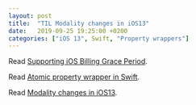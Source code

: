```yaml
---
layout: post
title:  "TIL Modality changes in iOS13"
date:   2019-09-25 19:25:00 +0200
categories: ["iOS 13", Swift, "Property wrappers"]
---
```

Read [Supporting iOS Billing Grace Period](https://www.revenuecat.com/2019/09/13/supporting-ios-billing-grace-period).

Read [Atomic property wrapper in Swift](https://www.onswiftwings.com/posts/atomic-property-wrapper/).

Read [Modality changes in iOS13](https://sarunw.com/posts/modality-changes-in-ios13).
